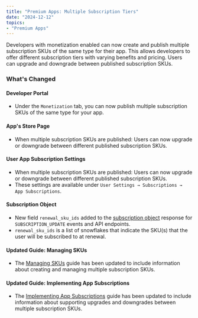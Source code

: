 ```yaml
---
title: "Premium Apps: Multiple Subscription Tiers"
date: "2024-12-12"
topics:
- "Premium Apps"
---
```


Developers with monetization enabled can now create and publish multiple subscription SKUs of the same type for their app. This allows developers to offer different subscription tiers with varying benefits and pricing. Users can upgrade and downgrade between published subscription SKUs.

### What's Changed

#### Developer Portal
- Under the `Monetization` tab, you can now publish multiple subscription SKUs of the same type for your app.

#### App's Store Page
- When multiple subscription SKUs are published: Users can now upgrade or downgrade between different published subscription SKUs.

#### User App Subscription Settings
- When multiple subscription SKUs are published: Users can now upgrade or downgrade between different published subscription SKUs.
- These settings are available under `User Settings → Subscriptions → App Subscriptions`.

#### Subscription Object
- New field `renewal_sku_ids` added to the [subscription object](/docs/resources/subscription#subscription-object) response for `SUBSCRIPTION_UPDATE` events and API endpoints. 
- `renewal_sku_ids` is a list of snowflakes that indicate the SKU(s) that the user will be subscribed to at renewal.

#### Updated Guide: Managing SKUs
- The [Managing SKUs](/docs/monetization/managing-skus#creating-a-sku) guide has been updated to include information about creating and managing multiple subscription SKUs.

#### Updated Guide: Implementing App Subscriptions
- The [Implementing App Subscriptions](/docs/monetization/implementing-app-subscriptions#supporting-upgrades-and-downgrades) guide has been updated to include information about supporting upgrades and downgrades between multiple subscription SKUs.